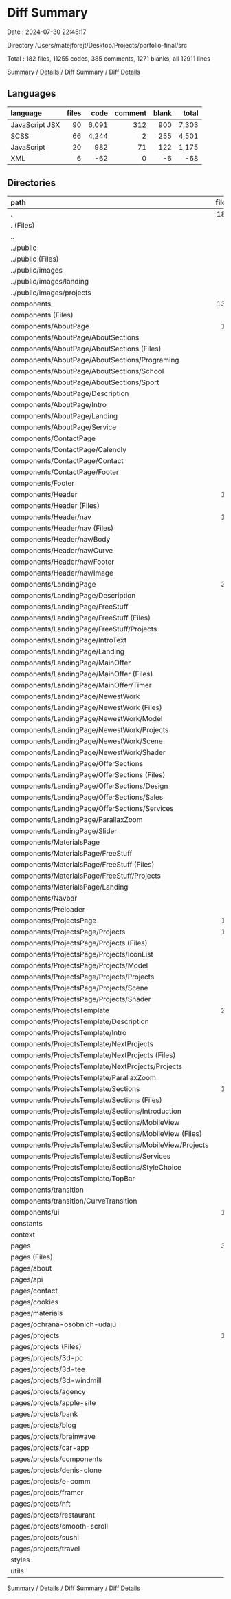 # Diff Summary

Date : 2024-07-30 22:45:17

Directory /Users/matejforejt/Desktop/Projects/porfolio-final/src

Total : 182 files,  11255 codes, 385 comments, 1271 blanks, all 12911 lines

[Summary](results.md) / [Details](details.md) / Diff Summary / [Diff Details](diff-details.md)

## Languages
| language | files | code | comment | blank | total |
| :--- | ---: | ---: | ---: | ---: | ---: |
| JavaScript JSX | 90 | 6,091 | 312 | 900 | 7,303 |
| SCSS | 66 | 4,244 | 2 | 255 | 4,501 |
| JavaScript | 20 | 982 | 71 | 122 | 1,175 |
| XML | 6 | -62 | 0 | -6 | -68 |

## Directories
| path | files | code | comment | blank | total |
| :--- | ---: | ---: | ---: | ---: | ---: |
| . | 182 | 11,255 | 385 | 1,271 | 12,911 |
| . (Files) | 1 | 5 | 0 | 2 | 7 |
| .. | 6 | -62 | 0 | -6 | -68 |
| ../public | 6 | -62 | 0 | -6 | -68 |
| ../public (Files) | 3 | -5 | 0 | -1 | -6 |
| ../public/images | 3 | -57 | 0 | -5 | -62 |
| ../public/images/landing | 1 | -3 | 0 | -1 | -4 |
| ../public/images/projects | 2 | -54 | 0 | -4 | -58 |
| components | 134 | 9,647 | 234 | 972 | 10,853 |
| components (Files) | 1 | 120 | 1 | 10 | 131 |
| components/AboutPage | 16 | 1,041 | 8 | 95 | 1,144 |
| components/AboutPage/AboutSections | 8 | 487 | 3 | 38 | 528 |
| components/AboutPage/AboutSections (Files) | 2 | 66 | 0 | 8 | 74 |
| components/AboutPage/AboutSections/Programing | 2 | 141 | 1 | 10 | 152 |
| components/AboutPage/AboutSections/School | 2 | 140 | 1 | 10 | 151 |
| components/AboutPage/AboutSections/Sport | 2 | 140 | 1 | 10 | 151 |
| components/AboutPage/Description | 2 | 83 | 1 | 10 | 94 |
| components/AboutPage/Intro | 2 | 141 | 1 | 18 | 160 |
| components/AboutPage/Landing | 2 | 128 | 2 | 13 | 143 |
| components/AboutPage/Service | 2 | 202 | 1 | 16 | 219 |
| components/ContactPage | 6 | 880 | 8 | 62 | 950 |
| components/ContactPage/Calendly | 2 | 113 | 1 | 15 | 129 |
| components/ContactPage/Contact | 2 | 618 | 1 | 34 | 653 |
| components/ContactPage/Footer | 2 | 149 | 6 | 13 | 168 |
| components/Footer | 2 | 417 | 41 | 52 | 510 |
| components/Header | 13 | 562 | 62 | 92 | 716 |
| components/Header (Files) | 3 | 234 | 57 | 45 | 336 |
| components/Header/nav | 10 | 328 | 5 | 47 | 380 |
| components/Header/nav (Files) | 2 | 71 | 0 | 8 | 79 |
| components/Header/nav/Body | 2 | 70 | 0 | 10 | 80 |
| components/Header/nav/Curve | 2 | 39 | 4 | 9 | 52 |
| components/Header/nav/Footer | 2 | 116 | 1 | 14 | 131 |
| components/Header/nav/Image | 2 | 32 | 0 | 6 | 38 |
| components/LandingPage | 35 | 2,365 | 45 | 212 | 2,622 |
| components/LandingPage/Description | 2 | 137 | 0 | 12 | 149 |
| components/LandingPage/FreeStuff | 4 | 277 | 2 | 32 | 311 |
| components/LandingPage/FreeStuff (Files) | 2 | 160 | 1 | 26 | 187 |
| components/LandingPage/FreeStuff/Projects | 2 | 117 | 1 | 6 | 124 |
| components/LandingPage/IntroText | 2 | 132 | 12 | 19 | 163 |
| components/LandingPage/Landing | 2 | 121 | 2 | 11 | 134 |
| components/LandingPage/MainOffer | 4 | 217 | 1 | 16 | 234 |
| components/LandingPage/MainOffer (Files) | 2 | 174 | 1 | 7 | 182 |
| components/LandingPage/MainOffer/Timer | 2 | 43 | 0 | 9 | 52 |
| components/LandingPage/NewestWork | 9 | 293 | 18 | 28 | 339 |
| components/LandingPage/NewestWork (Files) | 3 | 72 | 1 | 3 | 76 |
| components/LandingPage/NewestWork/Model | 1 | 68 | 11 | 11 | 90 |
| components/LandingPage/NewestWork/Projects | 2 | 110 | 1 | 8 | 119 |
| components/LandingPage/NewestWork/Scene | 2 | 19 | 2 | 3 | 24 |
| components/LandingPage/NewestWork/Shader | 1 | 24 | 3 | 3 | 30 |
| components/LandingPage/OfferSections | 8 | 615 | 5 | 46 | 666 |
| components/LandingPage/OfferSections (Files) | 2 | 65 | 0 | 8 | 73 |
| components/LandingPage/OfferSections/Design | 2 | 183 | 1 | 14 | 198 |
| components/LandingPage/OfferSections/Sales | 2 | 185 | 3 | 12 | 200 |
| components/LandingPage/OfferSections/Services | 2 | 182 | 1 | 12 | 195 |
| components/LandingPage/ParallaxZoom | 2 | 277 | 3 | 23 | 303 |
| components/LandingPage/Slider | 2 | 296 | 2 | 25 | 323 |
| components/MaterialsPage | 7 | 531 | 18 | 61 | 610 |
| components/MaterialsPage/FreeStuff | 4 | 372 | 14 | 43 | 429 |
| components/MaterialsPage/FreeStuff (Files) | 2 | 255 | 13 | 38 | 306 |
| components/MaterialsPage/FreeStuff/Projects | 2 | 117 | 1 | 5 | 123 |
| components/MaterialsPage/Landing | 3 | 159 | 4 | 18 | 181 |
| components/Navbar | 2 | 235 | 3 | 15 | 253 |
| components/Preloader | 3 | 95 | 1 | 11 | 107 |
| components/ProjectsPage | 11 | 803 | 22 | 89 | 914 |
| components/ProjectsPage/Projects | 11 | 803 | 22 | 89 | 914 |
| components/ProjectsPage/Projects (Files) | 3 | 344 | 3 | 34 | 381 |
| components/ProjectsPage/Projects/IconList | 2 | 232 | 6 | 25 | 263 |
| components/ProjectsPage/Projects/Model | 1 | 70 | 10 | 13 | 93 |
| components/ProjectsPage/Projects/Projects | 2 | 107 | 0 | 10 | 117 |
| components/ProjectsPage/Projects/Scene | 2 | 26 | 0 | 4 | 30 |
| components/ProjectsPage/Projects/Shader | 1 | 24 | 3 | 3 | 30 |
| components/ProjectsTemplate | 24 | 1,572 | 17 | 161 | 1,750 |
| components/ProjectsTemplate/Description | 2 | 83 | 1 | 10 | 94 |
| components/ProjectsTemplate/Intro | 2 | 35 | 0 | 9 | 44 |
| components/ProjectsTemplate/NextProjects | 4 | 353 | 6 | 47 | 406 |
| components/ProjectsTemplate/NextProjects (Files) | 2 | 108 | 0 | 15 | 123 |
| components/ProjectsTemplate/NextProjects/Projects | 2 | 245 | 6 | 32 | 283 |
| components/ProjectsTemplate/ParallaxZoom | 2 | 276 | 3 | 23 | 302 |
| components/ProjectsTemplate/Sections | 12 | 727 | 7 | 59 | 793 |
| components/ProjectsTemplate/Sections (Files) | 2 | 66 | 3 | 8 | 77 |
| components/ProjectsTemplate/Sections/Introduction | 2 | 139 | 1 | 11 | 151 |
| components/ProjectsTemplate/Sections/MobileView | 4 | 241 | 1 | 20 | 262 |
| components/ProjectsTemplate/Sections/MobileView (Files) | 2 | 103 | 0 | 13 | 116 |
| components/ProjectsTemplate/Sections/MobileView/Projects | 2 | 138 | 1 | 7 | 146 |
| components/ProjectsTemplate/Sections/Services | 2 | 140 | 1 | 10 | 151 |
| components/ProjectsTemplate/Sections/StyleChoice | 2 | 141 | 1 | 10 | 152 |
| components/ProjectsTemplate/TopBar | 2 | 98 | 0 | 13 | 111 |
| components/transition | 3 | 177 | 0 | 15 | 192 |
| components/transition/CurveTransition | 3 | 177 | 0 | 15 | 192 |
| components/ui | 11 | 849 | 8 | 97 | 954 |
| constants | 1 | 198 | 0 | 5 | 203 |
| context | 1 | 23 | 2 | 6 | 31 |
| pages | 34 | 1,273 | 138 | 269 | 1,680 |
| pages (Files) | 3 | 106 | 46 | 34 | 186 |
| pages/about | 2 | 49 | 0 | 7 | 56 |
| pages/api | 2 | 18 | 1 | 3 | 22 |
| pages/contact | 2 | 43 | 0 | 10 | 53 |
| pages/cookies | 2 | 38 | 0 | 8 | 46 |
| pages/materials | 2 | 40 | 0 | 9 | 49 |
| pages/ochrana-osobnich-udaju | 2 | 38 | 0 | 8 | 46 |
| pages/projects | 19 | 941 | 91 | 190 | 1,222 |
| pages/projects (Files) | 1 | 41 | 1 | 10 | 52 |
| pages/projects/3d-pc | 1 | 50 | 5 | 10 | 65 |
| pages/projects/3d-tee | 1 | 50 | 5 | 10 | 65 |
| pages/projects/3d-windmill | 1 | 50 | 5 | 10 | 65 |
| pages/projects/agency | 1 | 50 | 5 | 10 | 65 |
| pages/projects/apple-site | 1 | 50 | 5 | 10 | 65 |
| pages/projects/bank | 1 | 50 | 5 | 10 | 65 |
| pages/projects/blog | 1 | 50 | 5 | 10 | 65 |
| pages/projects/brainwave | 1 | 50 | 5 | 10 | 65 |
| pages/projects/car-app | 1 | 50 | 5 | 10 | 65 |
| pages/projects/components | 1 | 50 | 5 | 10 | 65 |
| pages/projects/denis-clone | 1 | 50 | 5 | 10 | 65 |
| pages/projects/e-comm | 1 | 50 | 5 | 10 | 65 |
| pages/projects/framer | 1 | 50 | 5 | 10 | 65 |
| pages/projects/nft | 1 | 50 | 5 | 10 | 65 |
| pages/projects/restaurant | 1 | 50 | 5 | 10 | 65 |
| pages/projects/smooth-scroll | 1 | 50 | 5 | 10 | 65 |
| pages/projects/sushi | 1 | 50 | 5 | 10 | 65 |
| pages/projects/travel | 1 | 50 | 5 | 10 | 65 |
| styles | 2 | 93 | 0 | 5 | 98 |
| utils | 3 | 78 | 11 | 18 | 107 |

[Summary](results.md) / [Details](details.md) / Diff Summary / [Diff Details](diff-details.md)
